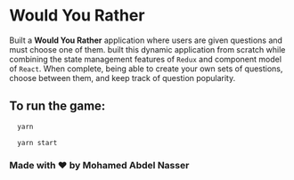 # Would You Rather

Built a **Would You Rather** application where users are given questions and must choose one of them. built this dynamic application from scratch while combining the state management features of `Redux` and component model of `React`. When complete, being able to create your own sets of questions, choose between them, and keep track of question popularity.

## To run the game:

```bash
  yarn

  yarn start
```

### Made with ♥️ by Mohamed Abdel Nasser
